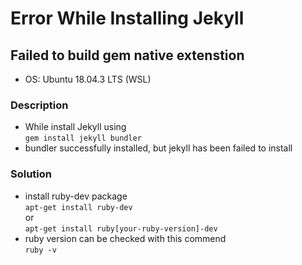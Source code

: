 # Error While Installing Jekyll

## Failed to build gem native extenstion
- OS: Ubuntu 18.04.3 LTS (WSL)
### Description
- While install Jekyll using  
  `gem install jekyll bundler`
- bundler successfully installed, but jekyll has been failed to install
### Solution
- install ruby-dev package  
  `apt-get install ruby-dev`  
  or  
  `apt-get install ruby[your-ruby-version]-dev`
- ruby version can be checked with this commend  
  `ruby -v`